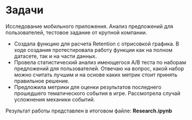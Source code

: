 # Задачи
Исследование мобильного приложения. Анализ предложений для пользователей, тестовое задание от крупной компании.
- Создала функцию для расчета Retention с отрисовкой графика. В ходе создания протестировала работу функции как на полном датасете, так и на части  данных.
- Провела статистический анализ имеющегоcя A/B теста по наборам предложений для пользователей. Отвечаю на вопрос, какой набор можно считать лучшим и на основе каких метрик стоит принять правильное решение.
- Предложила метрики для оценки результатов последнего прошедшего тематического события в игре. Рассмотрела случай усложнения механики событий.

Результат работы представлен в итоговом файле: **Research.ipynb**
